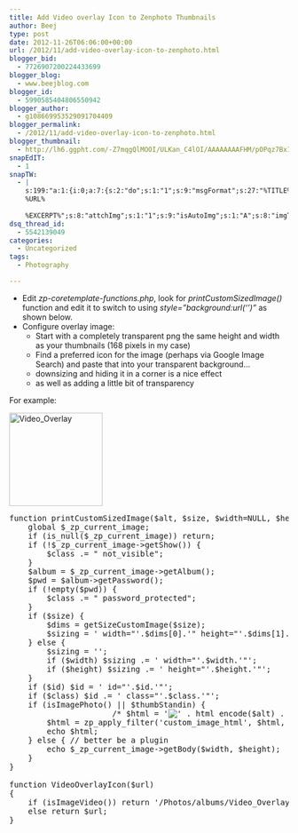 ```yaml
---
title: Add Video overlay Icon to Zenphoto Thumbnails
author: Beej
type: post
date: 2012-11-26T06:06:00+00:00
url: /2012/11/add-video-overlay-icon-to-zenphoto.html
blogger_bid:
  - 7726907200224433699
blogger_blog:
  - www.beejblog.com
blogger_id:
  - 5990585404806550942
blogger_author:
  - g108669953529091704409
blogger_permalink:
  - /2012/11/add-video-overlay-icon-to-zenphoto.html
blogger_thumbnail:
  - http://lh6.ggpht.com/-Z7mqgQlMOOI/ULKan_C4lOI/AAAAAAAAFHM/pOPqz7BxIJ4/Video_Overlay_thumb%25255B2%25255D.png?imgmax=800
snapEdIT:
  - 1
snapTW:
  - |
    s:199:"a:1:{i:0;a:7:{s:2:"do";s:1:"1";s:9:"msgFormat";s:27:"%TITLE%
    %URL%
    
    %EXCERPT%";s:8:"attchImg";s:1:"1";s:9:"isAutoImg";s:1:"A";s:8:"imgToUse";s:0:"";s:9:"isAutoURL";s:1:"A";s:8:"urlToUse";s:0:"";}}";
dsq_thread_id:
  - 5542139049
categories:
  - Uncategorized
tags:
  - Photography

---
```

  * Edit _zp-coretemplate-functions.php_, look for _printCustomSizedImage()_ function and edit it to switch to using _style=”background:url(‘’)”_ as shown below. 
  * Configure overlay image: 
      * Start with a completely transparent png the same height and width as your thumbnails (168 pixels in my case) 
      * Find a preferred icon for the image (perhaps via Google Image Search) and paste that into your transparent background… 
      * downsizing and hiding it in a corner is a nice effect 
      * as well as adding a little bit of transparency 

For example:
  
[<img alt="Video_Overlay" src="http://lh6.ggpht.com/-Z7mqgQlMOOI/ULKan_C4lOI/AAAAAAAAFHM/pOPqz7BxIJ4/Video_Overlay_thumb%25255B2%25255D.png?imgmax=800" height="168" style="display: inline;" title="Video_Overlay" width="168" />][1]

<pre class="prettyprint">function printCustomSizedImage($alt, $size, $width=NULL, $height=NULL, $cropw=NULL, $croph=NULL, $cropx=NULL, $cropy=NULL, $class=NULL, $id=NULL, $thumbStandin=false, $effects=NULL) {
    global $_zp_current_image;
    if (is_null($_zp_current_image)) return;
    if (!$_zp_current_image->getShow()) {
        $class .= " not_visible";
    }
    $album = $_zp_current_image->getAlbum();
    $pwd = $album->getPassword();
    if (!empty($pwd)) {
        $class .= " password_protected";
    }
    if ($size) {
        $dims = getSizeCustomImage($size);
        $sizing = ' width="'.$dims[0].'" height="'.$dims[1].'"';
    } else {
        $sizing = '';
        if ($width) $sizing .= ' width="'.$width.'"';
        if ($height) $sizing .= ' height="'.$height.'"';
    }
    if ($id) $id = ' id="'.$id.'"';
    if ($class) $id .= ' class="'.$class.'"';
    if (isImagePhoto() || $thumbStandin) {
                      /* $html = '<img src="' . pathurlencode(getCustomImageURL($size, $width, $height, $cropw, $croph, $cropx, $cropy, $thumbStandin, $effects)) . '"' . */
        $html = '<img src="' . VideoOverlayIcon(pathurlencode(getCustomImageURL($size, $width, $height, $cropw, $croph, $cropx, $cropy, $thumbStandin, $effects))) . '"' .
            ' alt="' . html_encode($alt) . '"' .
            $id .
            $sizing .
            ' />';
        $html = zp_apply_filter('custom_image_html', $html, $thumbStandin);
        echo $html;
    } else { // better be a plugin
        echo $_zp_current_image->getBody($width, $height);
    }
}
 
function VideoOverlayIcon($url)
{
    if (isImageVideo()) return '/Photos/albums/Video_Overlay.png" style="background:url(' . $url . ')';
    else return $url;
}
</pre>

 [1]: http://lh3.ggpht.com/-6u4N74pJ8-8/ULKanCkQrkI/AAAAAAAAFHE/kVg29WJKxHo/s1600-h/Video_Overlay%25255B4%25255D.png